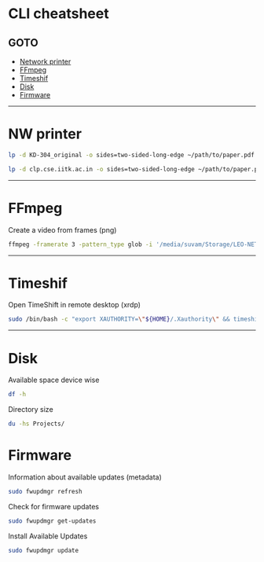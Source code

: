 # CLI cheatsheet

## GOTO
- [Network printer](#nw-printer)
- [FFmpeg](#ffmpeg)
- [Timeshif](#timeshif)
- [Disk](#disk)
- [Firmware](#firmware)

----
# NW printer

```bash
lp -d KD-304_original -o sides=two-sided-long-edge ~/path/to/paper.pdf
```

```bash
lp -d clp.cse.iitk.ac.in -o sides=two-sided-long-edge ~/path/to/paper.pdf
```

----
# FFmpeg
Create a video from frames (png)

```bash
ffmpeg -framerate 3 -pattern_type glob -i '/media/suvam/Storage/LEO-NET/toffset_0/*.png' -c:v libx264 -pix_fmt yuv420p output.mp4
```


----
# Timeshif

Open TimeShift in remote desktop (xrdp)
```bash
sudo /bin/bash -c "export XAUTHORITY=\"${HOME}/.Xauthority\" && timeshift-gtk"
```

----
# Disk

Available space device wise
```bash
df -h
```

Directory size
```bash
du -hs Projects/
```


# Firmware
Information about available updates (metadata)
```bash
sudo fwupdmgr refresh
```

Check for firmware updates
```bash
sudo fwupdmgr get-updates
```

Install Available Updates
```bash
sudo fwupdmgr update
```
